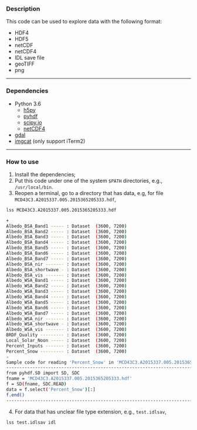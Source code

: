 ### Description

This code can be used to explore data with the following format:

- HDF4
- HDF5
- netCDF
- netCDF4
- IDL save file
- geoTIFF
- png

---
### Dependencies

- Python 3.6
  - [h5py](http://www.h5py.org/)
  - [pyhdf](http://fhs.github.io/python-hdf4/)
  - [scipy.io](https://docs.scipy.org/doc/scipy/reference/io.html)
  - [netCDF4](http://unidata.github.io/netcdf4-python/)
- [gdal](http://www.gdal.org/)
- [imgcat](https://www.iterm2.com/documentation-images.html) (only support iTerm2)

---
### How to use

1. Install the dependencies;
2. Put this code under one of the system `$PATH` directories, e.g., `/usr/local/bin`.
3. Reopen a terminal, go to a directory that has data, e.g, for file `MCD43C3.A2015337.005.2015365205333.hdf`,

  ```bash
  lss MCD43C3.A2015337.005.2015365205333.hdf
  ```

  ```bash
  +
  Albedo_BSA_Band1 ----- : Dataset  (3600, 7200)
  Albedo_BSA_Band2 ----- : Dataset  (3600, 7200)
  Albedo_BSA_Band3 ----- : Dataset  (3600, 7200)
  Albedo_BSA_Band4 ----- : Dataset  (3600, 7200)
  Albedo_BSA_Band5 ----- : Dataset  (3600, 7200)
  Albedo_BSA_Band6 ----- : Dataset  (3600, 7200)
  Albedo_BSA_Band7 ----- : Dataset  (3600, 7200)
  Albedo_BSA_nir ------- : Dataset  (3600, 7200)
  Albedo_BSA_shortwave - : Dataset  (3600, 7200)
  Albedo_BSA_vis ------- : Dataset  (3600, 7200)
  Albedo_WSA_Band1 ----- : Dataset  (3600, 7200)
  Albedo_WSA_Band2 ----- : Dataset  (3600, 7200)
  Albedo_WSA_Band3 ----- : Dataset  (3600, 7200)
  Albedo_WSA_Band4 ----- : Dataset  (3600, 7200)
  Albedo_WSA_Band5 ----- : Dataset  (3600, 7200)
  Albedo_WSA_Band6 ----- : Dataset  (3600, 7200)
  Albedo_WSA_Band7 ----- : Dataset  (3600, 7200)
  Albedo_WSA_nir ------- : Dataset  (3600, 7200)
  Albedo_WSA_shortwave - : Dataset  (3600, 7200)
  Albedo_WSA_vis ------- : Dataset  (3600, 7200)
  BRDF_Quality --------- : Dataset  (3600, 7200)
  Local_Solar_Noon ----- : Dataset  (3600, 7200)
  Percent_Inputs ------- : Dataset  (3600, 7200)
  Percent_Snow --------- : Dataset  (3600, 7200)
  -
  Sample code for reading 'Percent_Snow' in 'MCD43C3.A2015337.005.2015365205333.hdf':
  --------------------------------------------------------------------------------
  from pyhdf.SD import SD, SDC
  fname = 'MCD43C3.A2015337.005.2015365205333.hdf'
  f = SD(fname, SDC.READ)
  data = f.select('Percent_Snow')[:]
  f.end()
  --------------------------------------------------------------------------------
  ```

4. For data that has unclear file type extension, e.g., `test.idlsav`,

  ```bash
  lss test.idlsav idl
  ```
